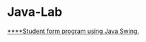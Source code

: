 # Java-Lab

[****Student form program using Java Swing.](https://github.com/Altafalam3/Student-Form)
